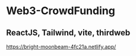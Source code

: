 # Web3-CrowdFunding

## ReactJS, Tailwind, vite, thirdweb

https://bright-moonbeam-4fc21a.netlify.app/

